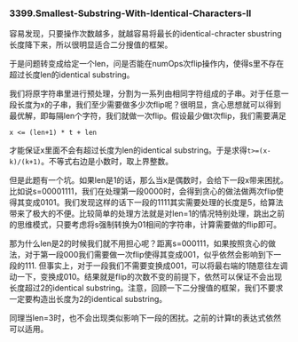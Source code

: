 ### 3399.Smallest-Substring-With-Identical-Characters-II

容易发现，只要操作次数越多，就越容易将最长的identical-chracter sbustring长度降下来，所以很明显适合二分搜值的框架。

于是问题转变成给定一个len，问是否能在numOps次flip操作内，使得s里不存在超过长度len的identical substring。

我们将原字符串里进行预处理，分割为一系列由相同字符组成的子串。对于任意一段长度为x的子串，我们至少需要做多少次flip呢？很明显，贪心思想就可以得到最优解，即每隔len个字符，我们就做一次flip。假设最少做t次flip，我们需要满足
```
x <= (len+1) * t + len 
```
才能保证x里面不会有超过长度为len的identical substring。于是求得`t>=(x-k)/(k+1)`。不等式右边是小数时，取上界整数。

但是此题有一个坑。如果len是1的话，那么当x是偶数时，会给下一段x带来困扰。比如说s=00001111，我们在处理第一段0000时，会得到贪心的做法做两次flip使得其变成0101。我们发现这样的话下一段的1111其实需要处理的长度是5，给算法带来了极大的不便。比较简单的处理方法就是对len=1的情况特别处理，跳出之前的思维模式，只要考虑将s强制转换为01相间的字符串，计算需要做的flip即可。

那为什么len是2的时候我们就不用担心呢？距离s=000111，如果按照贪心的做法，对于第一段000我们需要做一次flip使得其变成001，似乎依然会影响到下一段的111. 但事实上，对于一段我们不需要变换成001，可以将最右端的1随意往左调动一下，变换成010。结果就是flip的次数不变的前提下，依然可以保证不会出现长度超过2的identical substring。注意，回顾一下二分搜值的框架，我们不要求一定要构造出长度为2的identical substring。 

同理当len=3时，也不会出现类似影响下一段的困扰。之前的计算t的表达式依然可以适用。

